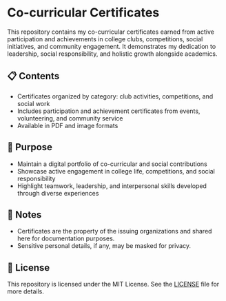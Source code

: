 # Co-curricular Certificates

This repository contains my co-curricular certificates earned from active participation and achievements in college clubs, competitions, social initiatives, and community engagement. It demonstrates my dedication to leadership, social responsibility, and holistic growth alongside academics.

## 📋 Contents
- Certificates organized by category: club activities, competitions, and social work
- Includes participation and achievement certificates from events, volunteering, and community service
- Available in PDF and image formats

## 🎯 Purpose
- Maintain a digital portfolio of co-curricular and social contributions
- Showcase active engagement in college life, competitions, and social responsibility
- Highlight teamwork, leadership, and interpersonal skills developed through diverse experiences

## 📝 Notes
- Certificates are the property of the issuing organizations and shared here for documentation purposes.
- Sensitive personal details, if any, may be masked for privacy.

## 📜 License
This repository is licensed under the MIT License. See the [LICENSE](LICENSE) file for more details.
